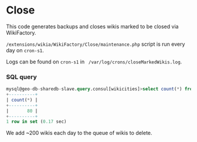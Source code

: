 Close
=====

This code generates backups and closes wikis marked to be closed via WikiFactory.

`/extensions/wikia/WikiFactory/Close/maintenance.php` script is run every day on `cron-s1`.

Logs can be found on `cron-s1` in ` /var/log/crons/closeMarkedWikis.log`.

### SQL query

```sql
mysql@geo-db-sharedb-slave.query.consul[wikicities]>select count(*) from city_list where city_public IN (0 /* close */, -1 /* hide */) and city_flags NOT IN (0, 32 /* redirect */) and city_last_timestamp < now() - interval 30 day;
+----------+
| count(*) |
+----------+
|       80 |
+----------+
1 row in set (0.17 sec)
```

We add ~200 wikis each day to the queue of wikis to delete.
